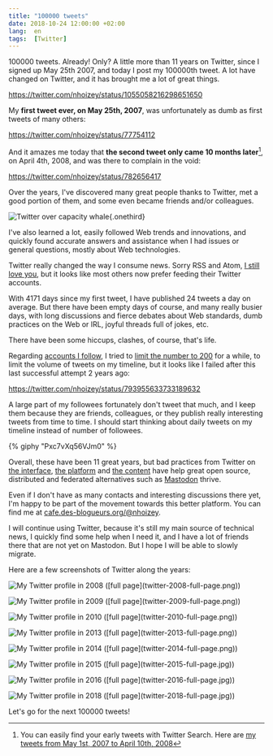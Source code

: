```yaml
---
title: "100000 tweets"
date: 2018-10-24 12:00:00 +02:00
lang:  en
tags:  [Twitter]
---
```


100000 tweets. Already! Only? A little more than 11 years on Twitter, since I signed up May 25th 2007, and today I post my 100000th tweet. A lot have changed on Twitter, and it has brought me a lot of great things.

https://twitter.com/nhoizey/status/1055058216298651650

My **first tweet ever, on May 25th, 2007**, was unfortunately as dumb as first tweets of many others:

https://twitter.com/nhoizey/status/77754112

And it amazes me today that **the second tweet only came 10 months later**[^search], on April 4th, 2008, and was there to complain in the void:

https://twitter.com/nhoizey/status/782656417

[^search]: You can easily find your early tweets with Twitter Search. Here are [my tweets from May 1st, 2007 to April 10th, 2008](https://twitter.com/search?q=from%3Anhoizey%20since%3A2007-05-01%20until%3A2008-04-10&src=typed_query&f=live)

Over the years, I've discovered many great people thanks to Twitter, met a good portion of them, and some even became friends and/or colleagues.

![Twitter over capacity whale](twitter-is-over-capacity.png){.onethird}

I've also learned a lot, easily followed Web trends and innovations, and quickly found accurate answers and assistance when I had issues or general questions, mostly about Web technologies.

Twitter really changed the way I consume news. Sorry RSS and Atom, [I still love you](https://nicolas-hoizey.com/atom.xml), but it looks like most others now prefer feeding their Twitter accounts.

With 4171 days since my first tweet, I have published 24 tweets a day on average. But there have been empty days of course, and many really busier days, with long discussions and fierce debates about Web standards, dumb practices on the Web or IRL, joyful threads full of jokes, etc.

There have been some hiccups, clashes, of course, that's life.

Regarding [accounts I follow](https://twitter.com/nhoizey/following), I tried to [limit the number to 200](https://twitter.com/search?q=from%3Anhoizey%20%23keepItTo200&src=typed_query&f=live) for a while, to limit the volume of tweets on my timeline, but it looks like I failed after this last successful attempt 2 years ago:

https://twitter.com/nhoizey/status/793955633733189632

A large part of my followees fortunately don't tweet that much, and I keep them because they are friends, colleagues, or they publish really interesting tweets from time to time. I should start thinking about daily tweets on my timeline instead of number of followees.

{% giphy "Pxc7vXq56VJm0" %}

Overall, these have been 11 great years, but bad practices from Twitter on [the interface](https://www.vox.com/culture/2018/9/20/17876098/twitter-chronological-timeline-back-finally), [the platform](http://apps-of-a-feather.com/) and [the content](https://www.fastcompany.com/40547818/did-we-create-this-monster-how-twitter-turned-toxic) have help great open source, distributed and federated alternatives such as [Mastodon](https://en.wikipedia.org/wiki/Mastodon_(software)) thrive.

Even if I don't have as many contacts and interesting discussions there yet, I'm happy to be part of the movement towards this better platform. You can find me at [cafe.des-blogueurs.org/@nhoizey](https://cafe.des-blogueurs.org/@nhoizey).

I will continue using Twitter, because it's still my main source of technical news, I quickly find some help when I need it, and I have a lot of friends there that are not yet on Mastodon. But I hope I will be able to slowly migrate.

Here are a few screenshots of Twitter along the years:

![](twitter-2008-crop.png "My Twitter profile in 2008 ([full page](twitter-2008-full-page.png))")

![](twitter-2009-crop.png "My Twitter profile in 2009 ([full page](twitter-2009-full-page.png))")

![](twitter-2010-crop.png "My Twitter profile in 2010 ([full page](twitter-2010-full-page.png))")

![](twitter-2013-crop.png "My Twitter profile in 2013 ([full page](twitter-2013-full-page.png))")

![](twitter-2014-crop.png "My Twitter profile in 2014 ([full page](twitter-2014-full-page.png))")

![](twitter-2015-crop.jpg "My Twitter profile in 2015 ([full page](twitter-2015-full-page.jpg))")

![](twitter-2016-crop.jpg "My Twitter profile in 2016 ([full page](twitter-2016-full-page.jpg))")

![](twitter-2018-crop.jpg "My Twitter profile in 2018 ([full page](twitter-2018-full-page.jpg))")

Let's go for the next 100000 tweets!

